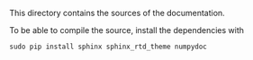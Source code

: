 This directory contains the sources of the documentation.

To be able to compile the source, install the dependencies with


    sudo pip install sphinx sphinx_rtd_theme numpydoc

